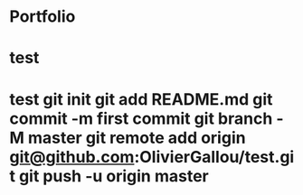 # Portfolio
# test
# test git init git add README.md git commit -m first commit git branch -M master git remote add origin git@github.com:OlivierGallou/test.git git push -u origin master
